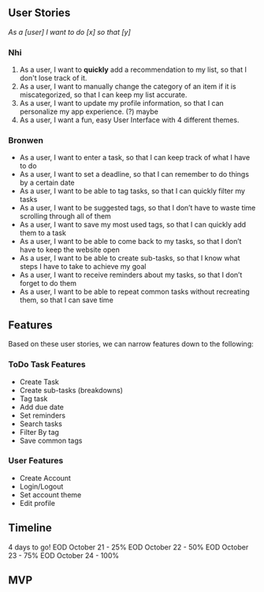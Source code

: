 ## User Stories
_As a [user] I want to do [x] so that [y]_

### Nhi
  1. As a user, I want to **quickly** add a recommendation to my list, so that I don't lose track of it.
  2. As a user, I want to manually change the category of an item if it is miscategorized, so that I can keep my list accurate.
  3. As a user, I want to update my profile information, so that I can personalize my app experience. (?) maybe
  4. As a user, I want a fun, easy User Interface with 4 different themes. 

### Bronwen
  * As a user, I want to enter a task, so that I can keep track of what I have to do
  * As a user, I want to set a deadline, so that I can remember to do things by a certain date
  * As a user, I want to be able to tag tasks, so that I can quickly filter my tasks
  * As a user, I want to be suggested tags, so that I don’t have to waste time scrolling through all of them
  * As a user, I want to save my most used tags, so that I can quickly add them to a task
  * As a user, I want to be able to come back to my tasks, so that I don’t have to keep the website open
  * As a user, I want to be able to create sub-tasks, so that I know what steps I have to take to achieve my goal
  * As a user, I want to receive reminders about my tasks, so that I don’t forget to do them
  * As a user, I want to be able to repeat common tasks without recreating them, so that I can save time

  ## Features
  Based on these user stories, we can narrow features down to the following:

  ### ToDo Task Features
  * Create Task
  * Create sub-tasks (breakdowns)
  * Tag task
  * Add due date
  * Set reminders
  * Search tasks
  * Filter By tag
  * Save common tags

  
  ### User Features
  * Create Account
  * Login/Logout
  * Set account theme
  * Edit profile

## Timeline
4 days to go!
EOD October 21 - 25%
EOD October 22 - 50%
EOD October 23 - 75%
EOD October 24 - 100%

## MVP
